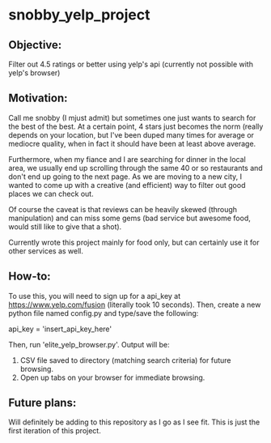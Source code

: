 # snobby_yelp_project

## Objective: 
Filter out 4.5 ratings or better using yelp's api (currently not possible with yelp's browser)

## Motivation: 
Call me snobby (I mjust admit) but sometimes one just wants to search for the best of the best.  At a certain point, 4 stars just becomes the norm (really depends on your location, but I've been duped many times for average or mediocre quality, when in fact it should have been at least above average. 

Furthermore, when my fiance and I are searching for dinner in the local area, we usually end up scrolling through the same 40 or so restaurants and don't end up going to the next page. As we are moving to a new city, I wanted to come up with a creative (and efficient) way to filter out good places we can check out. 

Of course the caveat is that reviews can be heavily skewed (through manipulation) and can miss some gems (bad service but awesome food, would still like to give that a shot).

Currently wrote this project mainly for food only, but can certainly use it for other services as well. 

## How-to:

To use this, you will need to sign up for a api_key at https://www.yelp.com/fusion (literally took 10 seconds).  Then, create a new python file named config.py and type/save the following: 

api_key = 'insert_api_key_here'

Then, run 'elite_yelp_browser.py'. Output will be:
1. CSV file saved to directory (matching search criteria) for future browsing. 
2. Open up tabs on your browser for immediate browsing. 

## Future plans:
Will definitely be adding to this repository as I go as I see fit.  This is just the first iteration of this project. 
